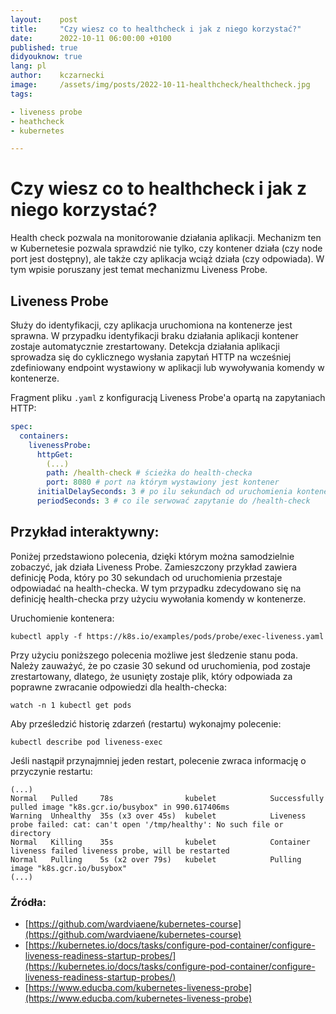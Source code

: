 ```yaml
---
layout:    post
title:     "Czy wiesz co to healthcheck i jak z niego korzystać?"
date:      2022-10-11 06:00:00 +0100
published: true
didyouknow: true
lang: pl
author:    kczarnecki
image:     /assets/img/posts/2022-10-11-healthcheck/healthcheck.jpg
tags:

- liveness probe
- heathcheck
- kubernetes

---
```


# Czy wiesz co to healthcheck i jak z niego korzystać?

Health check pozwala na monitorowanie działania aplikacji. Mechanizm ten w Kubernetesie pozwala sprawdzić nie tylko, czy
kontener działa (czy node port jest dostępny), ale także czy aplikacja wciąż działa (czy odpowiada). W tym wpisie
poruszany jest temat mechanizmu Liveness Probe.

## Liveness Probe

Służy do identyfikacji, czy aplikacja uruchomiona na kontenerze jest sprawna. W przypadku identyfikacji braku działania
aplikacji kontener zostaje automatycznie zrestartowany. Detekcja działania aplikacji sprowadza się do cyklicznego
wysłania zapytań HTTP na wcześniej zdefiniowany endpoint wystawiony w aplikacji lub wywoływania komendy w kontenerze.

Fragment pliku `.yaml` z konfiguracją Liveness Probe'a opartą na zapytaniach HTTP:

```yaml
spec:
  containers:
    livenessProbe:
      httpGet:
        (...)
        path: /health-check # ścieżka do health-checka
        port: 8080 # port na którym wystawiony jest kontener
      initialDelaySeconds: 3 # po ilu sekundach od uruchomienia kontenera włączyć health-checka 
      periodSeconds: 3 # co ile serwować zapytanie do /health-check
```

## Przykład interaktywny:

Poniżej przedstawiono polecenia, dzięki którym można samodzielnie zobaczyć, jak działa Liveness Probe. Zamieszczony
przykład zawiera definicję Poda, który po 30 sekundach od uruchomienia przestaje odpowiadać na health-checka. W tym
przypadku zdecydowano się na definicję health-checka przy użyciu wywołania komendy w kontenerze.

Uruchomienie kontenera:

```shell
kubectl apply -f https://k8s.io/examples/pods/probe/exec-liveness.yaml
```

Przy użyciu poniższego polecenia możliwe jest śledzenie stanu poda. Należy zauważyć, że po czasie 30 sekund od
uruchomienia, pod zostaje zrestartowany, dlatego, że usunięty zostaje plik, który odpowiada za poprawne zwracanie
odpowiedzi dla health-checka:

```shell
watch -n 1 kubectl get pods
```

Aby prześledzić historię zdarzeń (restartu) wykonajmy polecenie:

```shell
kubectl describe pod liveness-exec
```

Jeśli nastąpił przynajmniej jeden restart, polecenie zwraca informację o przyczynie restartu:

```shell
(...)
Normal   Pulled     78s                kubelet            Successfully pulled image "k8s.gcr.io/busybox" in 990.617406ms
Warning  Unhealthy  35s (x3 over 45s)  kubelet            Liveness probe failed: cat: can't open '/tmp/healthy': No such file or directory
Normal   Killing    35s                kubelet            Container liveness failed liveness probe, will be restarted
Normal   Pulling    5s (x2 over 79s)   kubelet            Pulling image "k8s.gcr.io/busybox"
(...)
```

### Źródła:

- [https://github.com/wardviaene/kubernetes-course](https://github.com/wardviaene/kubernetes-course)
- [https://kubernetes.io/docs/tasks/configure-pod-container/configure-liveness-readiness-startup-probes/](https://kubernetes.io/docs/tasks/configure-pod-container/configure-liveness-readiness-startup-probes/)
- [https://www.educba.com/kubernetes-liveness-probe](https://www.educba.com/kubernetes-liveness-probe)